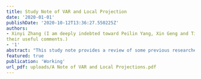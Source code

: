 ```yaml
---
title: Study Note of VAR and Local Projection
date: '2020-01-01'
publishDate: '2020-10-12T13:36:27.550225Z'
authors:
- Xinyi Zhang (I am deeply indebted toward Peilin Yang, Xin Geng and Tian Xia from Stanford University and Nankai University for
their useful comments.)
- '1'
abstract: "This study note provides a review of some previous researches on Vector Autoregressions (VARs) and Local Projections (LPs). It gives detail review of the equivalence of these two methods when the data generating process (DGP) follows the VAR process by Jorda (2005), and their approximate equivalence in the scheme under Mollor \& Wolf (2021) when the DGP is unknown. Furthermore, this note shows a same empirical example using different data set to re-illustrate some of the key comparisons in their article."
featured: true
publication: 'Working'
url_pdf: uploads/A Note of VAR and Local Projections.pdf
---
```



